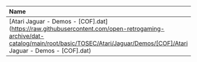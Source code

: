 |Name|Size|
|:---|---:|
|[Atari Jaguar - Demos - [COF].dat](https://raw.githubusercontent.com/open-retrogaming-archive/dat-catalog/main/root/basic/TOSEC/Atari/Jaguar/Demos/[COF]/Atari Jaguar - Demos - [COF].dat)|1731|
